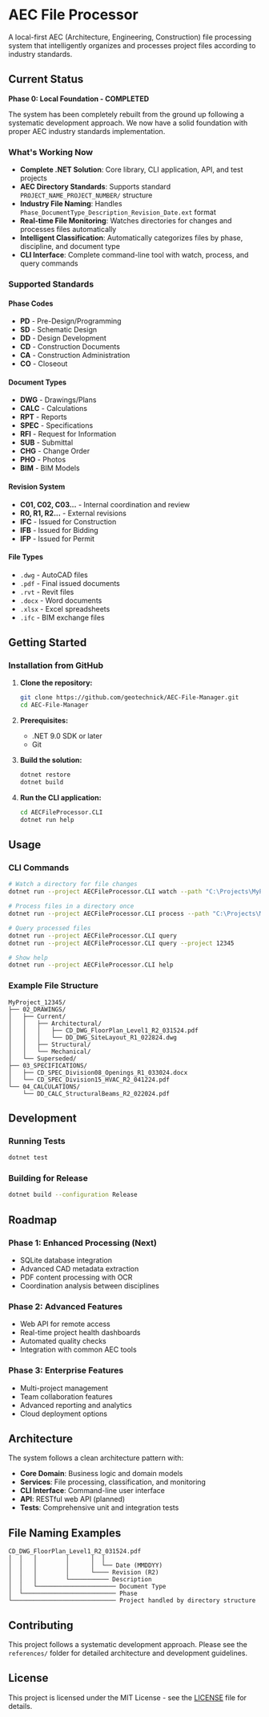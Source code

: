 # AEC File Processor

A local-first AEC (Architecture, Engineering, Construction) file processing system that intelligently organizes and processes project files according to industry standards.

## Current Status

**Phase 0: Local Foundation - COMPLETED**

The system has been completely rebuilt from the ground up following a systematic development approach. We now have a solid foundation with proper AEC industry standards implementation.

### What's Working Now

- **Complete .NET Solution**: Core library, CLI application, API, and test projects
- **AEC Directory Standards**: Supports standard `PROJECT_NAME_PROJECT_NUMBER/` structure
- **Industry File Naming**: Handles `Phase_DocumentType_Description_Revision_Date.ext` format
- **Real-time File Monitoring**: Watches directories for changes and processes files automatically
- **Intelligent Classification**: Automatically categorizes files by phase, discipline, and document type
- **CLI Interface**: Complete command-line tool with watch, process, and query commands

### Supported Standards

#### Phase Codes
- **PD** - Pre-Design/Programming
- **SD** - Schematic Design  
- **DD** - Design Development
- **CD** - Construction Documents
- **CA** - Construction Administration
- **CO** - Closeout

#### Document Types
- **DWG** - Drawings/Plans
- **CALC** - Calculations
- **RPT** - Reports
- **SPEC** - Specifications
- **RFI** - Request for Information
- **SUB** - Submittal
- **CHG** - Change Order
- **PHO** - Photos
- **BIM** - BIM Models

#### Revision System
- **C01, C02, C03...** - Internal coordination and review
- **R0, R1, R2...** - External revisions
- **IFC** - Issued for Construction
- **IFB** - Issued for Bidding
- **IFP** - Issued for Permit

#### File Types
- `.dwg` - AutoCAD files
- `.pdf` - Final issued documents
- `.rvt` - Revit files
- `.docx` - Word documents
- `.xlsx` - Excel spreadsheets
- `.ifc` - BIM exchange files

## Getting Started

### Installation from GitHub

1. **Clone the repository:**
   ```bash
   git clone https://github.com/geotechnick/AEC-File-Manager.git
   cd AEC-File-Manager
   ```

2. **Prerequisites:**
   - .NET 9.0 SDK or later
   - Git

3. **Build the solution:**
   ```bash
   dotnet restore
   dotnet build
   ```

4. **Run the CLI application:**
   ```bash
   cd AECFileProcessor.CLI
   dotnet run help
   ```

## Usage

### CLI Commands

```bash
# Watch a directory for file changes
dotnet run --project AECFileProcessor.CLI watch --path "C:\Projects\MyProject_12345"

# Process files in a directory once
dotnet run --project AECFileProcessor.CLI process --path "C:\Projects\MyProject_12345"

# Query processed files
dotnet run --project AECFileProcessor.CLI query
dotnet run --project AECFileProcessor.CLI query --project 12345

# Show help
dotnet run --project AECFileProcessor.CLI help
```

### Example File Structure

```
MyProject_12345/
├── 02_DRAWINGS/
│   ├── Current/
│   │   ├── Architectural/
│   │   │   ├── CD_DWG_FloorPlan_Level1_R2_031524.pdf
│   │   │   └── DD_DWG_SiteLayout_R1_022824.dwg
│   │   ├── Structural/
│   │   └── Mechanical/
│   └── Superseded/
├── 03_SPECIFICATIONS/
│   ├── CD_SPEC_Division08_Openings_R1_033024.docx
│   └── CD_SPEC_Division15_HVAC_R2_041224.pdf
└── 04_CALCULATIONS/
    └── DD_CALC_StructuralBeams_R2_022024.pdf
```

## Development

### Running Tests
```bash
dotnet test
```

### Building for Release
```bash
dotnet build --configuration Release
```

## Roadmap

### Phase 1: Enhanced Processing (Next)
- SQLite database integration
- Advanced CAD metadata extraction
- PDF content processing with OCR
- Coordination analysis between disciplines

### Phase 2: Advanced Features
- Web API for remote access
- Real-time project health dashboards
- Automated quality checks
- Integration with common AEC tools

### Phase 3: Enterprise Features
- Multi-project management
- Team collaboration features
- Advanced reporting and analytics
- Cloud deployment options

## Architecture

The system follows a clean architecture pattern with:

- **Core Domain**: Business logic and domain models
- **Services**: File processing, classification, and monitoring
- **CLI Interface**: Command-line user interface
- **API**: RESTful web API (planned)
- **Tests**: Comprehensive unit and integration tests

## File Naming Examples

```
CD_DWG_FloorPlan_Level1_R2_031524.pdf
│  │   │        │      │  │
│  │   │        │      │  └── Date (MMDDYY)
│  │   │        │      └──── Revision (R2)
│  │   │        └─────────── Description
│  │   └────────────────────── Document Type
│  └────────────────────────── Phase
└───────────────────────────── Project handled by directory structure
```

## Contributing

This project follows a systematic development approach. Please see the `references/` folder for detailed architecture and development guidelines.

## License

This project is licensed under the MIT License - see the [LICENSE](LICENSE) file for details.